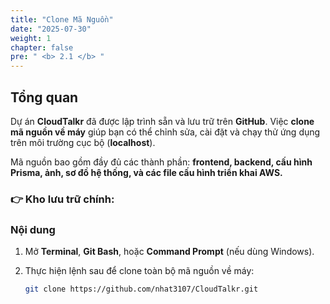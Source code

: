 ```yaml
---
title: "Clone Mã Nguồn"
date: "2025-07-30"
weight: 1
chapter: false
pre: " <b> 2.1 </b> "
---
```


## Tổng quan

Dự án **CloudTalkr** đã được lập trình sẵn và lưu trữ trên **GitHub**. Việc **clone mã nguồn về máy** giúp bạn có thể chỉnh sửa, cài đặt và chạy thử ứng dụng trên môi trường cục bộ (**localhost**).

Mã nguồn bao gồm đầy đủ các thành phần: **frontend, backend, cấu hình Prisma, ảnh, sơ đồ hệ thống, và các file cấu hình triển khai AWS.**

### 👉 **Kho lưu trữ chính:**

### Nội dung

1. Mở **Terminal**, **Git Bash**, hoặc **Command Prompt** (nếu dùng Windows).

2. Thực hiện lệnh sau để clone toàn bộ mã nguồn về máy:

   ```bash
   git clone https://github.com/nhat3107/CloudTalkr.git
   ```
